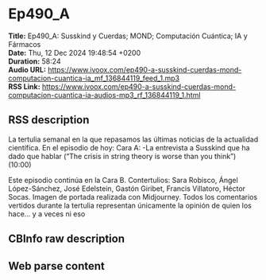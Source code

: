 # Ep490_A  
**Title:** Ep490_A: Susskind y Cuerdas; MOND; Computación Cuántica; IA y Fármacos  
**Date:** Thu, 12 Dec 2024 19:48:54 +0200  
**Duration:** 58:24  
**Audio URL:** https://www.ivoox.com/ep490-a-susskind-cuerdas-mond-computacion-cuantica-ia_mf_136844119_feed_1.mp3  
**RSS Link:** https://www.ivoox.com/ep490-a-susskind-cuerdas-mond-computacion-cuantica-ia-audios-mp3_rf_136844119_1.html  

## RSS description
La tertulia semanal en la que repasamos las últimas noticias de la actualidad científica. En el episodio de hoy:
Cara A:
-La entrevista a Susskind que ha dado que hablar (“The crisis in string theory is worse than you think”) (10:00)

Este episodio continúa en la Cara B.
Contertulios: Sara Robisco, Ángel López-Sánchez, José Edelstein, Gastón Giribet, Francis Villatoro, Héctor Socas. Imagen de portada realizada con Midjourney. Todos los comentarios vertidos durante la tertulia representan únicamente la opinión de quien los hace... y a veces ni eso

## CBInfo raw description


## Web parse content

